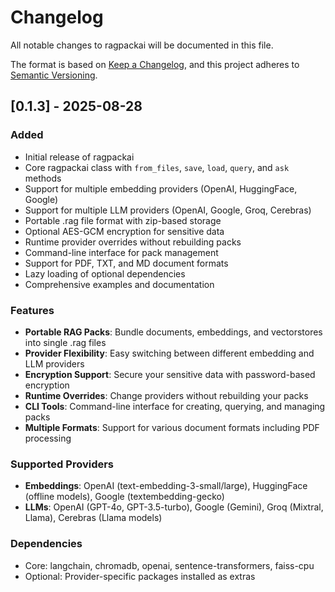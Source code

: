 # Changelog

All notable changes to ragpackai will be documented in this file.

The format is based on [Keep a Changelog](https://keepachangelog.com/en/1.0.0/),
and this project adheres to [Semantic Versioning](https://semver.org/spec/v2.0.0.html).

## [0.1.3] - 2025-08-28

### Added
- Initial release of ragpackai
- Core ragpackai class with `from_files`, `save`, `load`, `query`, and `ask` methods
- Support for multiple embedding providers (OpenAI, HuggingFace, Google)
- Support for multiple LLM providers (OpenAI, Google, Groq, Cerebras)
- Portable .rag file format with zip-based storage
- Optional AES-GCM encryption for sensitive data
- Runtime provider overrides without rebuilding packs
- Command-line interface for pack management
- Support for PDF, TXT, and MD document formats
- Lazy loading of optional dependencies
- Comprehensive examples and documentation

### Features
- **Portable RAG Packs**: Bundle documents, embeddings, and vectorstores into single .rag files
- **Provider Flexibility**: Easy switching between different embedding and LLM providers
- **Encryption Support**: Secure your sensitive data with password-based encryption
- **Runtime Overrides**: Change providers without rebuilding your packs
- **CLI Tools**: Command-line interface for creating, querying, and managing packs
- **Multiple Formats**: Support for various document formats including PDF processing

### Supported Providers
- **Embeddings**: OpenAI (text-embedding-3-small/large), HuggingFace (offline models), Google (textembedding-gecko)
- **LLMs**: OpenAI (GPT-4o, GPT-3.5-turbo), Google (Gemini), Groq (Mixtral, Llama), Cerebras (Llama models)

### Dependencies
- Core: langchain, chromadb, openai, sentence-transformers, faiss-cpu
- Optional: Provider-specific packages installed as extras